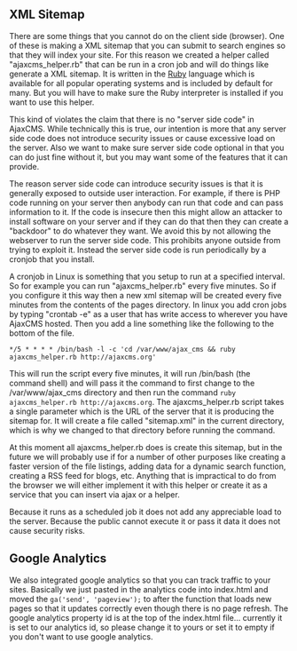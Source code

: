 ## XML Sitemap
There are some things that you cannot do on the client side (browser).  One of these is making a XML sitemap that you can submit to search engines so that they will index your site.  For this reason we created a helper called "ajaxcms_helper.rb" that can be run in a cron job and will do things like generate a XML sitemap.  It is written in the [Ruby](https://www.ruby-lang.org/en/) language which is available for all popular operating systems and is included by default for many.  But you will have to make sure the Ruby interpreter is installed if you want to use this helper.

This kind of violates the claim that there is no "server side code" in AjaxCMS.  While technically this is true, our intention is more that any server side code does not introduce security issues or cause excessive load on the server.  Also we want to make sure server side code optional in that you can do just fine without it, but you may want some of the features that it can provide. 

The reason server side code can introduce security issues is that it is generally exposed to outside user interaction.  For example, if there is PHP code running on your server then anybody can run that code and can pass information to it.  If the code is insecure then this might allow an attacker to install software on your server and if they can do that then they can create a "backdoor" to do whatever they want.  We avoid this by not allowing the webserver to run the server side code. This prohibits anyone outside from trying to exploit it.  Instead the server side code is run periodically by a cronjob that you install.

A cronjob in Linux is something that you setup to run at a specified interval.  So for example you can run "ajaxcms_helper.rb" every five minutes.  So if you configure it this way then a new xml sitemap will be created every five minutes from the contents of the pages directory.  In linux you add cron jobs by typing "crontab -e" as a user that has write access to wherever you have AjaxCMS hosted.  Then you add a line something like the following to the bottom of the file.
```
*/5 * * * * /bin/bash -l -c 'cd /var/www/ajax_cms && ruby ajaxcms_helper.rb http://ajaxcms.org'
```
This will run the script every five minutes, it will run /bin/bash (the command shell) and will pass it the command to first change to the /var/www/ajax_cms directory and then run the command  `ruby ajaxcms_helper.rb http://ajaxcms.org`.  The ajaxcms_helper.rb script takes a single parameter which is the URL of the server that it is producing the sitemap for.  It will create a file called "sitemap.xml" in the current directory, which is why we changed to that directory before running the command.

At this moment all ajaxcms_helper.rb does is create this sitemap, but in the future we will probably use if for a number of other purposes like creating a faster version of the file listings, adding data for a dynamic search function, creating a RSS feed for blogs, etc.  Anything that is impractical to do from the browser we will either implement it with this helper or create it as a service that you can insert via ajax or a helper.

Because it runs as a scheduled job it does not add any appreciable load to the server.  Because the public cannot execute it or pass it data it does not cause security risks.

## Google Analytics
We also integrated google analytics so that you can track traffic to your sites.  Basically we just pasted in the analytics code into index.html and moved the `ga('send', 'pageview');` to after the function that loads new pages so that it updates correctly even though there is no page refresh.  The google analytics property id is at the top of the index.html file... currently it is set to our analytics id, so please change it to yours or set it to empty if you don't want to use google analytics.

<div id="disqus_thread"></div>
<script>
var disqus_config = function () {
    this.page.url = window.location.href;  
    this.page.identifier = ajaxcms_page_id; 
};

(function() { // DON'T EDIT BELOW THIS LINE
    var d = document, s = d.createElement('script');
    s.src = '//ajaxcms-org.disqus.com/embed.js';
    s.setAttribute('data-timestamp', +new Date());
    (d.head || d.body).appendChild(s);
})();
</script>

